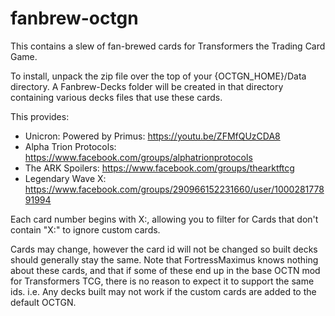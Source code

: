 # fanbrew-octgn

This contains a slew of fan-brewed cards for Transformers the Trading Card Game.

To install, unpack the zip file over the top of your {OCTGN_HOME}/Data directory. A Fanbrew-Decks folder will be created in that directory containing various decks files that use these cards. 

This provides:

* Unicron: Powered by Primus: https://youtu.be/ZFMfQUzCDA8
* Alpha Trion Protocols: https://www.facebook.com/groups/alphatrionprotocols
* The ARK Spoilers: https://www.facebook.com/groups/thearktftcg
* Legendary Wave X: https://www.facebook.com/groups/290966152231660/user/100028177891994

Each card number begins with X:, allowing you to filter for Cards that don't contain "X:" to ignore custom cards. 

Cards may change, however the card id will not be changed so built decks should generally stay the same. Note that FortressMaximus knows nothing about these cards, and that if some of these end up in the base OCTN mod for Transformers TCG, there is no reason to expect it to support the same ids. i.e. Any decks built may not work if the custom cards are added to the default OCTGN.
